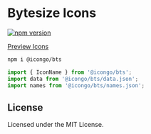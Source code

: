 Bytesize Icons
===

[![npm version](https://img.shields.io/npm/v/@icongo/bts.svg)](https://www.npmjs.com/package/@icongo/bts)

[Preview Icons](http://icongo.github.io/#/icons/bts)

```bash
npm i @icongo/bts
```

```jsx
import { IconName } from '@icongo/bts';
import data from '@icongo/bts/data.json';
import names from '@icongo/bts/names.json';
```

## License

Licensed under the MIT License.